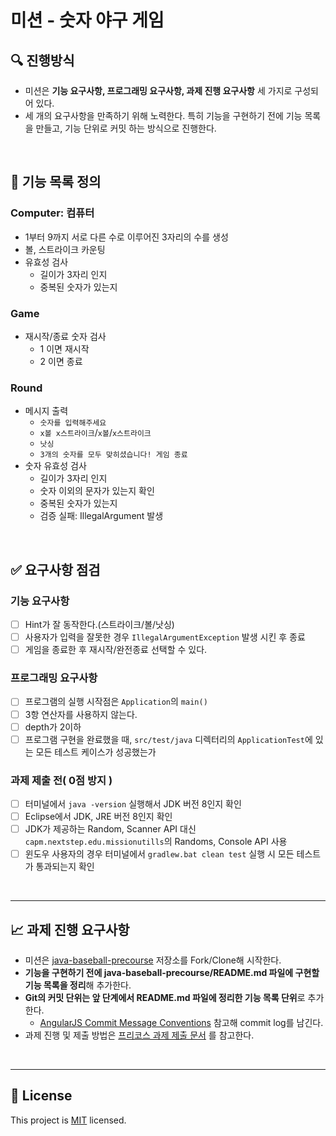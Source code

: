# 미션 - 숫자 야구 게임

## 🔍 진행방식

- 미션은 **기능 요구사항, 프로그래밍 요구사항, 과제 진행 요구사항** 세 가지로 구성되어 있다.
- 세 개의 요구사항을 만족하기 위해 노력한다. 특히 기능을 구현하기 전에 기능 목록을 만들고, 기능 단위로 커밋 하는 방식으로 진행한다.

<br>

## 📑 기능 목록 정의

### Computer: 컴퓨터
- 1부터 9까지 서로 다른 수로 이루어진 3자리의 수를 생성
- 볼, 스트라이크 카운팅
- 유효성 검사
  - 길이가 3자리 인지
  - 중복된 숫자가 있는지

### Game
- 재시작/종료 숫자 검사
  - 1 이면 재시작
  - 2 이면 종료

### Round
- 메시지 출력
  - `숫자를 입력해주세요`
  - `x볼 x스트라이크`/`x볼`/`x스트라이크`
  - `낫싱`
  - `3개의 숫자를 모두 맞히셨습니다! 게임 종료`
- 숫자 유효성 검사
  - 길이가 3자리 인지
  - 숫자 이외의 문자가 있는지 확인
  - 중복된 숫자가 있는지
  - 검증 실패: IllegalArgument 발생

<br>



## ✅ 요구사항 점검
### 기능 요구사항
- [ ] Hint가 잘 동작한다.(스트라이크/볼/낫싱)
- [ ] 사용자가 입력을 잘못한 경우 `IllegalArgumentException` 발생 시킨 후 종료
- [ ] 게임을 종료한 후 재시작/완전종료 선택할 수 있다.

### 프로그래밍 요구사항
- [ ] 프로그램의 실행 시작점은 `Application`의 `main()`
- [ ] 3항 연산자를 사용하지 않는다.
- [ ] depth가 2이하
- [ ] 프로그램 구현을 완료했을 때, `src/test/java` 디렉터리의 `ApplicationTest`에 있는 모든 테스트 케이스가 성공했는가

### 과제 제출 전( 0점 방지 )
- [ ] 터미널에서 `java -version` 실행해서 JDK 버전 8인지 확인
- [ ] Eclipse에서 JDK, JRE 버전 8인지 확인
- [ ] JDK가 제공하는 Random, Scanner API 대신 `capm.nextstep.edu.missionutills`의 Randoms, Console API 사용
- [ ] 윈도우 사용자의 경우 터미널에서 `gradlew.bat clean test` 실행 시 모든 테스트가 통과되는지 확인

<br>

---

## 📈 과제 진행 요구사항

- 미션은 [java-baseball-precourse](https://github.com/woowacourse/java-baseball-precourse) 저장소를 Fork/Clone해 시작한다.
- **기능을 구현하기 전에 java-baseball-precourse/README.md 파일에 구현할 기능 목록을 정리**해 추가한다.
- **Git의 커밋 단위는 앞 단계에서 README.md 파일에 정리한 기능 목록 단위**로 추가한다.
  - [AngularJS Commit Message Conventions](https://gist.github.com/stephenparish/9941e89d80e2bc58a153) 참고해 commit log를 남긴다.
- 과제 진행 및 제출 방법은 [프리코스 과제 제출 문서](https://github.com/woowacourse/woowacourse-docs/tree/master/precourse) 를 참고한다.

<br>

---

## 📝 License

This project is [MIT](https://github.com/woowacourse/java-baseball-precourse/blob/master/LICENSE) licensed.
